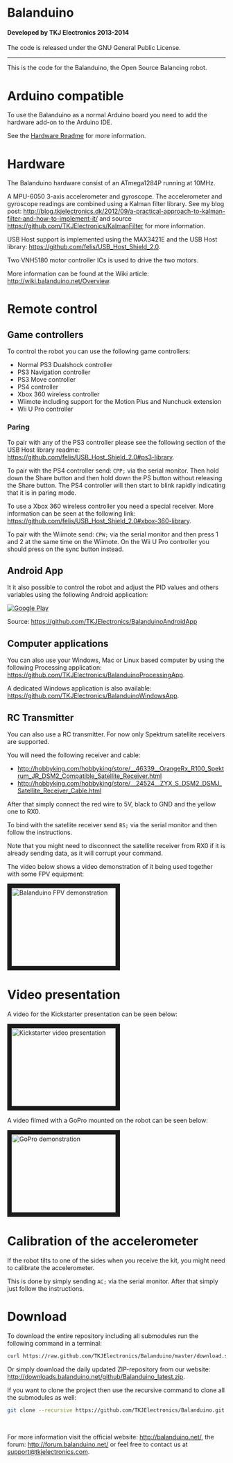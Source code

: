 # Balanduino
#### Developed by TKJ Electronics 2013-2014

The code is released under the GNU General Public License.
_________

This is the code for the Balanduino, the Open Source Balancing robot.

# Arduino compatible

To use the Balanduino as a normal Arduino board you need to add the hardware add-on to the Arduino IDE.

See the [Hardware Readme](Firmware/hardware/README.md) for more information.

# Hardware

The Balanduino hardware consist of an ATmega1284P running at 10MHz.

A MPU-6050 3-axis accelerometer and gyroscope.
The accelerometer and gyroscope readings are combined using a Kalman filter library. See my blog post: <http://blog.tkjelectronics.dk/2012/09/a-practical-approach-to-kalman-filter-and-how-to-implement-it/> and source <https://github.com/TKJElectronics/KalmanFilter> for more information.

USB Host support is implemented using the MAX3421E and the USB Host library: <https://github.com/felis/USB_Host_Shield_2.0>.

Two VNH5180 motor controller ICs is used to drive the two motors.

More information can be found at the Wiki article: <http://wiki.balanduino.net/Overview>.

# Remote control

## Game controllers

To control the robot you can use the following game controllers:

* Normal PS3 Dualshock controller
* PS3 Navigation controller
* PS3 Move controller
* PS4 controller
* Xbox 360 wireless controller
* Wiimote including support for the Motion Plus and Nunchuck extension
* Wii U Pro controller

### Paring

To pair with any of the PS3 controller please see the following section of the USB Host library readme: <https://github.com/felis/USB_Host_Shield_2.0#ps3-library>.

To pair with the PS4 controller send: ```CPP;``` via the serial monitor. Then hold down the Share button and then hold down the PS button without releasing the Share button. The PS4 controller will then start to blink rapidly indicating that it is in paring mode.

To use a Xbox 360 wireless controller you need a special receiver. More information can be seen at the following link: <https://github.com/felis/USB_Host_Shield_2.0#xbox-360-library>.

To pair with the Wiimote send: ```CPW;``` via the serial monitor and then press 1 and 2 at the same time on the Wiimote. On the Wii U Pro controller you should press on the sync button instead.

## Android App

It it also possible to control the robot and adjust the PID values and others variables using the following Android application:

[![Google Play](http://developer.android.com/images/brand/en_generic_rgb_wo_60.png)](http://play.google.com/store/apps/details?id=com.tkjelectronics.balanduino)

Source: <https://github.com/TKJElectronics/BalanduinoAndroidApp>

## Computer applications

You can also use your Windows, Mac or Linux based computer by using the following Processing application: <https://github.com/TKJElectronics/BalanduinoProcessingApp>.

A dedicated Windows application is also available: <https://github.com/TKJElectronics/BalanduinoWindowsApp>.

## RC Transmitter

You can also use a RC transmitter. For now only Spektrum satellite receivers are supported.

You will need the following receiver and cable:

* <http://hobbyking.com/hobbyking/store/__46339__OrangeRx_R100_Spektrum_JR_DSM2_Compatible_Satellite_Receiver.html>
* <http://hobbyking.com/hobbyking/store/__24524__ZYX_S_DSM2_DSMJ_Satellite_Receiver_Cable.html>

After that simply connect the red wire to 5V, black to GND and the yellow one to RX0.

To bind with the satellite receiver send ```BS;``` via the serial monitor and then follow the instructions.

Note that you might need to disconnect the satellite receiver from RX0 if it is already sending data, as it will corrupt your command.

The video below shows a video demonstration of it being used together with some FPV equipment:

<a href="http://www.youtube.com/watch?v=tcFdWlAbc3s" target="_blank"><img src="http://img.youtube.com/vi/tcFdWlAbc3s/3.jpg" alt="Balanduino FPV demonstration" width="240" height="180" border="10" /></a>

# Video presentation

A video for the Kickstarter presentation can be seen below:

<a href="http://www.youtube.com/watch?v=_kQniPbg9zc" target="_blank"><img src="http://img.youtube.com/vi/_kQniPbg9zc/0.jpg" alt="Kickstarter video presentation" width="240" height="180" border="10" /></a>

A video filmed with a GoPro mounted on the robot can be seen below:

<a href="http://www.youtube.com/watch?v=CvFcnb_9anM" target="_blank"><img src="http://img.youtube.com/vi/CvFcnb_9anM/0.jpg" alt="GoPro demonstration" width="240" height="180" border="10" /></a>

# Calibration of the accelerometer

If the robot tilts to one of the sides when you receive the kit, you might need to calibrate the accelerometer.

This is done by simply sending ```AC;``` via the serial monitor. After that simply just follow the instructions.

# Download

To download the entire repository including all submodules run the following command in a terminal:

```bash
curl https://raw.github.com/TKJElectronics/Balanduino/master/download.sh | sh
```

Or simply download the daily updated ZIP-repository from our website: <http://downloads.balanduino.net/github/Balanduino_latest.zip>.

If you want to clone the project then use the recursive command to clone all the submodules as well:

```bash
git clone --recursive https://github.com/TKJElectronics/Balanduino.git
```

</br>

For more information visit the official website: <http://balanduino.net/>, the forum: <http://forum.balanduino.net/> or feel free to contact us at <support@tkjelectronics.com>.